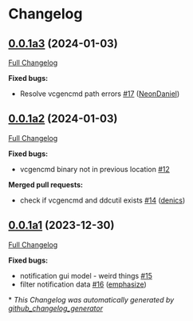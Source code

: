 # Changelog

## [0.0.1a3](https://github.com/OpenVoiceOS/ovos-gui-plugin-shell-companion/tree/0.0.1a3) (2024-01-03)

[Full Changelog](https://github.com/OpenVoiceOS/ovos-gui-plugin-shell-companion/compare/0.0.1a2...0.0.1a3)

**Fixed bugs:**

- Resolve vcgencmd path errors [\#17](https://github.com/OpenVoiceOS/ovos-gui-plugin-shell-companion/pull/17) ([NeonDaniel](https://github.com/NeonDaniel))

## [0.0.1a2](https://github.com/OpenVoiceOS/ovos-gui-plugin-shell-companion/tree/0.0.1a2) (2024-01-03)

[Full Changelog](https://github.com/OpenVoiceOS/ovos-gui-plugin-shell-companion/compare/0.0.1a1...0.0.1a2)

**Fixed bugs:**

- vcgencmd binary not in previous location [\#12](https://github.com/OpenVoiceOS/ovos-gui-plugin-shell-companion/issues/12)

**Merged pull requests:**

- check if vcgencmd and ddcutil exists [\#14](https://github.com/OpenVoiceOS/ovos-gui-plugin-shell-companion/pull/14) ([denics](https://github.com/denics))

## [0.0.1a1](https://github.com/OpenVoiceOS/ovos-gui-plugin-shell-companion/tree/0.0.1a1) (2023-12-30)

[Full Changelog](https://github.com/OpenVoiceOS/ovos-gui-plugin-shell-companion/compare/0.0.0...0.0.1a1)

**Fixed bugs:**

- notification gui model - weird things [\#15](https://github.com/OpenVoiceOS/ovos-gui-plugin-shell-companion/issues/15)
- filter notification data [\#16](https://github.com/OpenVoiceOS/ovos-gui-plugin-shell-companion/pull/16) ([emphasize](https://github.com/emphasize))



\* *This Changelog was automatically generated by [github_changelog_generator](https://github.com/github-changelog-generator/github-changelog-generator)*
